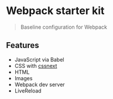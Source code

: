 # Webpack starter kit

> Baseline configuration for Webpack

## Features

- JavaScript via Babel
- CSS with [cssnext]
- HTML
- Images
- Webpack dev server
- LiveReload

[cssnext]: http://cssnext.io/
